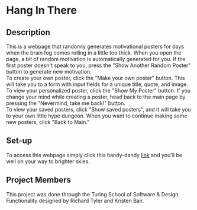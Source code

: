 # Hang In There

## Description
  This is a webpage that randomly generates motivational posters for days when the brain fog comes rolling in a little too thick. When you open the page, a bit of random motivation is automatically generated for you. If the first poster doesn't speak to you, press the "Show Another Random Poster" button to generate new motivation. <br>
  To create your own poster, click the "Make your own poster" button. This will take you to a form with input fields for a unique title, quote, and image. To view your personalized poster, click the "Show My Poster" button. If you change your mind while creating a poster, head back to the main page by pressing the "Nevermind, take me back!" button. <br>
  To view your saved posters, click "Show saved posters", and it will take you to your own little hype dungeon. When you want to continue making some new posters, click "Back to Main."

## Set-up 
To access this webpage simply click this handy-dandy [link](file:///Users/richardtyler/turing/mod1/projects/hang-in-there-boilerplate/index.html) and you'll be well on your way to brighter skies.

## Project Members
This project was done through the Turing School of Software & Design. Functionality designed by Richard Tyler and Kristen Bair.
